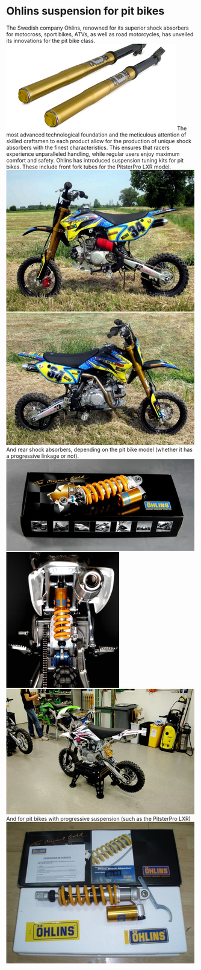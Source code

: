 # Ohlins suspension for pit bikes

The Swedish company Ohlins, renowned for its superior shock absorbers for motocross, sport bikes, ATVs, as well as road motorcycles, has unveiled its innovations for the pit bike class. ![Ohlins pitbike](../../static/img/51107b.jpg "Ohlins pitbike") The most advanced technological foundation and the meticulous attention of skilled craftsmen to each product allow for the production of unique shock absorbers with the finest characteristics. This ensures that racers experience unparalleled handling, while regular users enjoy maximum comfort and safety. Ohlins has introduced suspension tuning kits for pit bikes. These include front fork tubes for the PitsterPro LXR model. ![PitsterPro Ohlins](../../static/img/e5ebe9.jpg "PitsterPro Ohlins") ![PitsterPro Ohlins](../../static/img/754e86.jpg "PitsterPro Ohlins") And rear shock absorbers, depending on the pit bike model (whether it has a progressive linkage or not). ![Ohlins shock pitbike](../../static/img/d2e223.jpg "Ohlins shock pitbike") ![Ohlins Shock Pitbike](../../static/img/c0cf6a.jpg "Ohlins Shock Pitbike") ![Ohlins Shock Pitbike](../../static/img/64d567.jpg "Ohlins Shock Pitbike") And for pit bikes with progressive suspension (such as the PitsterPro LXR) ![PitsterPro Ohlins](../../static/img/f976ad.jpg "PitsterPro Ohlins")
